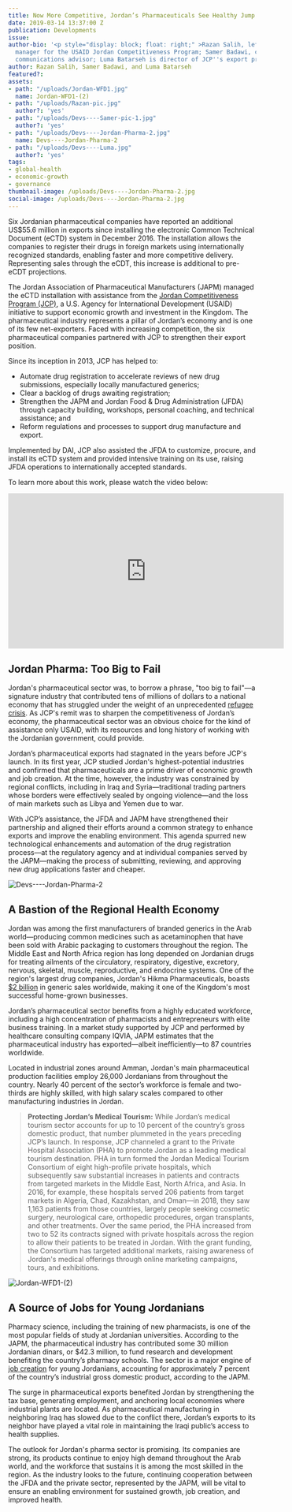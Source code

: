 ```yaml
---
title: Now More Competitive, Jordan’s Pharmaceuticals See Healthy Jump in Exports
date: 2019-03-14 13:37:00 Z
publication: Developments
issue: 
author-bio: '<p style="display: block; float: right;" >Razan Salih, left, is communications
  manager for the USAID Jordan Competitiveness Program; Samer Badawi, center, is JCP’s
  communications advisor; Luma Batarseh is director of JCP''s export promotion component.</p>'
author: Razan Salih, Samer Badawi, and Luma Batarseh
featured?: 
assets:
- path: "/uploads/Jordan-WFD1.jpg"
  name: Jordan-WFD1-(2)
- path: "/uploads/Razan-pic.jpg"
  author?: 'yes'
- path: "/uploads/Devs----Samer-pic-1.jpg"
  author?: 'yes'
- path: "/uploads/Devs----Jordan-Pharma-2.jpg"
  name: Devs----Jordan-Pharma-2
- path: "/uploads/Devs----Luma.jpg"
  author?: 'yes'
tags:
- global-health
- economic-growth
- governance
thumbnail-image: /uploads/Devs----Jordan-Pharma-2.jpg
social-image: /uploads/Devs----Jordan-Pharma-2.jpg
---
```


Six Jordanian pharmaceutical companies have reported an additional US$55.6 million in exports since installing the electronic Common Technical Document (eCTD) system in December 2016. The installation allows the companies to register their drugs in foreign markets using internationally recognized standards, enabling faster and more competitive delivery. Representing sales through the eCDT, this increase is additional to pre-eCDT projections.




The Jordan Association of Pharmaceutical Manufacturers (JAPM) managed the  eCTD installation with assistance from the [Jordan Competitiveness Program (JCP)](https://www.dai.com/our-work/projects/jordan-competitiveness-program-jcp), a U.S. Agency for International Development (USAID) initiative to support economic growth and investment in the Kingdom. The pharmaceutical industry represents a pillar of Jordan’s economy and is one of its few net-exporters. Faced with increasing competition, the six pharmaceutical companies partnered with JCP to strengthen their export position.

Since its inception in 2013, JCP has helped to:

* Automate drug registration to accelerate reviews of new drug submissions, especially locally manufactured generics;
* Clear a backlog of drugs awaiting registration;
* Strengthen the JAPM and Jordan Food & Drug Administration (JFDA) through capacity building, workshops, personal coaching, and technical assistance; and
* Reform regulations and processes to support drug manufacture and export.

Implemented by DAI, JCP also assisted the JFDA to customize, procure, and install its eCTD system and provided intensive training on its use, raising JFDA operations to internationally accepted standards.

To learn more about this work, please watch the video below: 

<iframe width="560" height="315" src="https://www.youtube.com/embed/uOibo0juvbA" frameborder="0" allow="accelerometer; autoplay; encrypted-media; gyroscope; picture-in-picture" allowfullscreen></iframe>

## Jordan Pharma: Too Big to Fail

Jordan's pharmaceutical sector was, to borrow a phrase, "too big to fail"—a signature industry that contributed tens of millions of dollars to a national economy that has struggled under the weight of an unprecedented [refugee crisis](https://www.dai.com/news/white-paper-offers-development-ideas-for-jordan-in-light-of-refugee-surge). As JCP's remit was to sharpen the competitiveness of Jordan’s economy, the pharmaceutical sector was an obvious choice for the kind of assistance only USAID, with its resources and long history of working with the Jordanian government, could provide.

Jordan’s pharmaceutical exports had stagnated in the years before JCP's launch. In its first year, JCP studied Jordan's highest-potential industries and confirmed that pharmaceuticals are a prime driver of economic growth and job creation. At the time, however, the industry was constrained by regional conflicts, including in Iraq and Syria—traditional trading partners whose borders were effectively sealed by ongoing violence—and the loss of main markets such as Libya and Yemen due to war.   

With JCP’s assistance, the JFDA and JAPM have strengthened their partnership and aligned their efforts around a common strategy to enhance exports and improve the enabling environment. This agenda spurred new technological enhancements and automation of the drug registration process—at the regulatory agency and at individual companies served by the JAPM—making the process of submitting, reviewing, and approving new drug applications faster and cheaper.

![Devs----Jordan-Pharma-2](/uploads/Devs----Jordan-Pharma-2.jpg "Photo: USAID") 

## A Bastion of the Regional Health Economy

Jordan was among the first manufacturers of branded generics in the Arab world—producing common medicines such as acetaminophen that have been sold with Arabic packaging to customers throughout the region. The Middle East and North Africa region has long depended on Jordanian drugs for treating ailments of the circulatory, respiratory, digestive, excretory, nervous, skeletal, muscle, reproductive, and endocrine systems. One of the region's largest drug companies, Jordan's Hikma Pharmaceuticals, boasts [$2 billion](https://www.hikma.com/about/history/) in generic sales worldwide, making it one of the Kingdom's most successful home-grown businesses.    
 
Jordan’s pharmaceutical sector benefits from a highly educated workforce, including a high concentration of pharmacists and entrepreneurs with elite business training. In a market study supported by JCP and performed by healthcare consulting company IQVIA, JAPM estimates that the pharmaceutical industry has exported—albeit inefficiently—to 87 countries worldwide.
 
Located in industrial zones around Amman, Jordan's main pharmaceutical production facilities employ 26,000 Jordanians from throughout the country. Nearly 40 percent of the sector’s workforce is female and two-thirds are highly skilled, with high salary scales compared to other manufacturing industries in Jordan.

> **Protecting Jordan’s Medical Tourism:**
While Jordan’s medical tourism sector accounts for up to 10 percent of the country’s gross domestic product, that number plummeted in the years preceding JCP’s launch. In response, JCP channeled a grant to the Private Hospital Association (PHA) to promote Jordan as a leading medical tourism destination. PHA in turn formed the Jordan Medical Tourism Consortium of eight high-profile private hospitals, which subsequently saw substantial increases in patients and contracts from targeted markets in the Middle East, North Africa, and Asia. In 2016, for example, these hospitals served 206 patients from target markets in Algeria, Chad, Kazakhstan, and Oman—in 2018, they saw 1,163 patients from those countries, largely people seeking cosmetic surgery, neurological care, orthopedic procedures, organ transplants, and other treatments. Over the same period, the PHA increased from two to 52 its contracts signed with private hospitals across the region to allow their patients to be treated in Jordan. With the grant funding, the Consortium has targeted additional markets, raising awareness of Jordan's medical offerings through online marketing campaigns, tours, and exhibitions.

![Jordan-WFD1-(2)](/uploads/Jordan-WFD1-(2).jpg "USAID's Jordan Workforce Development Program job fair promoting Al-Quds University scholarships.") 

## A Source of Jobs for Young Jordanians

Pharmacy science, including the training of new pharmacists, is one of the most popular fields of study at Jordanian universities. According to the JAPM, the pharmaceutical industry has contributed some 30 million Jordanian dinars, or $42.3 million, to fund research and development benefiting the country’s pharmacy schools. The sector is a major engine of [job creation](https://dai-global-developments.com/articles/addressing-jordans-youth-unemployment-bubble-usaid-program-aligns-workforce-with-emerging-opportunities/) for young Jordanians, accounting for approximately 7 percent of the country’s industrial gross domestic product, according to the JAPM.    
 
The surge in pharmaceutical exports benefited Jordan by strengthening the tax base, generating employment, and anchoring local economies where industrial plants are located. As pharmaceutical manufacturing in neighboring Iraq has slowed due to the conflict there, Jordan’s exports to its neighbor have played a vital role in maintaining the Iraqi public’s access to health supplies.    
 
The outlook for Jordan's pharma sector is promising. Its companies are strong, its products continue to enjoy high demand throughout the Arab world, and the workforce that sustains it is among the most skilled in the region. As the industry looks to the future, continuing cooperation between the JFDA and the private sector, represented by the JAPM, will be vital to ensure an enabling environment for sustained growth, job creation, and improved health.
